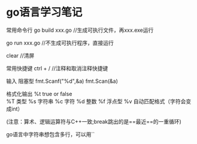 # go语言学习笔记

常用命令行
go build xxx.go        //生成可执行文件，再xxx.exe运行

go run xxx.go          //不生成可执行程序，直接运行

clear                   //清屏




常用快捷键
ctrl + /    //注释和取消注释快捷键

输入
阻塞型
fmt.Scanf("%d",&a)
fmt.Scan(&a)


格式化输出
%t true or false   
%T  类型
%s 字符串
%c 字符
%d 整数
%f 浮点型
%v 自动匹配格式（字符会变成int）


(注意：算术、逻辑运算符与C++一致;break跳出的是==最近==的一重循环)

go语言中字符串想包含多行，可以用``